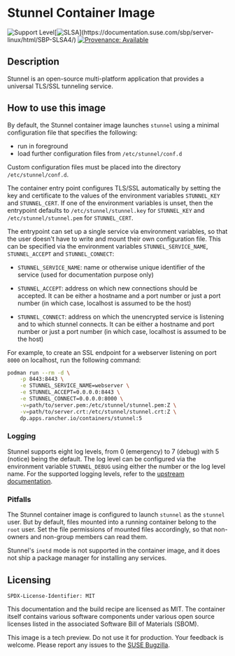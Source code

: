# Stunnel Container Image

![Support Level](https://img.shields.io/badge/Support_Level-techpreview-blue)[![SLSA](https://img.shields.io/badge/SLSA_(v1.0)-Build_L3-Green)](https://documentation.suse.com/sbp/server-linux/html/SBP-SLSA4/)
[![Provenance: Available](https://img.shields.io/badge/Provenance-Available-Green)](https://documentation.suse.com/container/all/html/Container-guide/index.html#container-verify)


## Description

Stunnel is an open-source multi-platform application that provides a universal
TLS/SSL tunneling service.


## How to use this image

By default, the Stunnel container image launches `stunnel` using a minimal
configuration file that specifies the following:
- run in foreground
- load further configuration files from `/etc/stunnel/conf.d`

Custom configuration files must be placed into the directory
`/etc/stunnel/conf.d`.

The container entry point configures TLS/SSL automatically by setting the key
and certificate to the values of the environment variables `STUNNEL_KEY` and
`STUNNEL_CERT`. If one of the environment variables is unset, then the
entrypoint defaults to `/etc/stunnel/stunnel.key` for `STUNNEL_KEY` and
`/etc/stunnel/stunnel.pem` for `STUNNEL_CERT`.

The entrypoint can set up a single service via environment variables, so that
the user doesn't have to write and mount their own configuration file. This can
be specified via the environment variables `STUNNEL_SERVICE_NAME`,
`STUNNEL_ACCEPT` and `STUNNEL_CONNECT`:

- `STUNNEL_SERVICE_NAME`: name or otherwise unique identifier of the service
  (used for documentation purpose only)

- `STUNNEL_ACCEPT`: address on which new connections should be accepted. It can
  be either a hostname and a port number or just a port number (in which case,
  localhost is assumed to be the host)

- `STUNNEL_CONNECT`: address on which the unencrypted service is listening and
  to which stunnel connects. It can be either a hostname and port number or just
  a port number (in which case, localhost is assumed to be the host)


For example, to create an SSL endpoint for a webserver listening on port `8000`
on localhost, run the following command:

```bash
podman run --rm -d \
    -p 8443:8443 \
    -e STUNNEL_SERVICE_NAME=webserver \
    -e STUNNEL_ACCEPT=0.0.0.0:8443 \
    -e STUNNEL_CONNECT=0.0.0.0:8000 \
    -v=path/to/server.pem:/etc/stunnel/stunnel.pem:Z \
    -v=path/to/server.crt:/etc/stunnel/stunnel.crt:Z \
    dp.apps.rancher.io/containers/stunnel:5
```


### Logging

Stunnel supports eight log levels, from 0 (emergency) to 7 (debug) with 5
(notice) being the default. The log level can be configured via the environment
variable `STUNNEL_DEBUG` using either the number or the log level name. For the
supported logging levels, refer to the [upstream
documentation](https://www.stunnel.org/static/stunnel.html#debug-FACILITY.-LEVEL).


### Pitfalls

The Stunnel container image is configured to launch `stunnel` as the `stunnel`
user. But by default, files mounted into a running container belong to the
`root` user. Set the file permissions of mounted files accordingly, so that
non-owners and non-group members can read them.

Stunnel's `inetd` mode is not supported in the container image, and it does not
ship a package manager for installing any services.


## Licensing

`SPDX-License-Identifier: MIT`

This documentation and the build recipe are licensed as MIT.
The container itself contains various software components under various open source licenses listed in the associated
Software Bill of Materials (SBOM).

This image is a tech preview. Do not use it for production.
Your feedback is welcome.
Please report any issues to the [SUSE Bugzilla](https://bugzilla.suse.com/enter_bug.cgi?product=SUSE%20Linux%20Enterprise%20Base%20Container%20Images).
